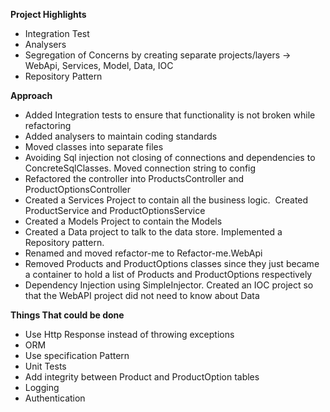 **Project Highlights**

*   Integration Test
*   Analysers
*   Segregation of Concerns by creating separate projects/layers -> WebApi, Services, Model, Data, IOC
*   Repository Pattern 

**Approach**

*   Added Integration tests to ensure that functionality is not broken while refactoring
*   Added analysers to maintain coding standards
*   Moved classes into separate files
*   Avoiding Sql injection not closing of connections and dependencies to ConcreteSqlClasses. Moved connection string to config
*   Refactored the controller into ProductsController and ProductOptionsController
*   Created a Services Project to contain all the business logic.  Created ProductService and ProductOptionsService
*   Created a Models Project to contain the Models
*   Created a Data project to talk to the data store. Implemented a Repository pattern.
*   Renamed and moved refactor-me to Refactor-me.WebApi
*   Removed Products and ProductOptions classes since they just became a container to hold a list of Products and ProductOptions respectively
*   Dependency Injection using SimpleInjector. Created an IOC project so that the WebAPI project did not need to know about Data

**Things That could be done**

*   Use Http Response instead of throwing exceptions
*   ORM
*   Use specification Pattern
*   Unit Tests
*   Add integrity between Product and ProductOption tables
*   Logging
*   Authentication
